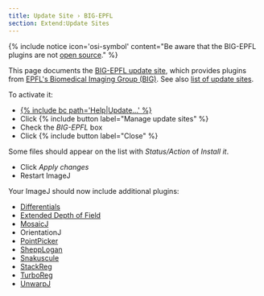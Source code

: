 ```yaml
---
title: Update Site › BIG-EPFL
section: Extend:Update Sites
---
```


{% include notice icon='osi-symbol' content="Be aware that the BIG-EPFL plugins are not [open source](/licensing/open-source)." %}

This page documents the [BIG-EPFL update site](http://sites.imagej.net/BIG-EPFL/), which provides plugins from [EPFL's Biomedical Imaging Group (BIG)](/licensing/big). See also [list of update sites](/list-of-update-sites).

To activate it:

-   [{% include bc path='Help|Update...' %}](/update-sites)
-   Click {% include button label="Manage update sites" %}
-   Check the *BIG-EPFL* box
-   Click {% include button label="Close" %}

Some files should appear on the list with *Status/Action* of *Install it*.

-   Click *Apply changes*
-   Restart ImageJ

Your ImageJ should now include additional plugins:

* [Differentials](/plugins/differentials)
* [Extended Depth of Field](/plugins/extended-depth-of-field)
* [MosaicJ](/plugins/mosaicj)
* OrientationJ
* [PointPicker](/plugins/point-picker)
* [SheppLogan](/plugins/shepp-logan-phantom)
* [Snakuscule](/plugins/snakuscule)
* [StackReg](/plugins/stackreg)
* [TurboReg](/plugins/turboreg)
* [UnwarpJ](/plugins/unwarpj)
